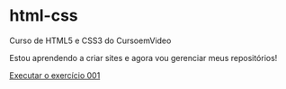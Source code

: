 # html-css
 Curso de HTML5 e CSS3 do CursoemVideo

 Estou aprendendo a criar sites e agora vou gerenciar meus repositórios!

 <a href="https://elisonlopes.github.io/html-css/exercicios/ex001/index.html">Executar o exercício 001</a>
